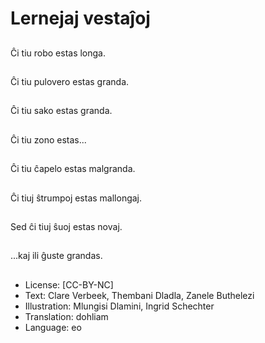 # Lernejaj vestaĵoj

##
Ĉi tiu robo estas longa.

##
Ĉi tiu pulovero estas granda.

##
Ĉi tiu sako estas granda.

##
Ĉi tiu zono estas...

##
Ĉi tiu ĉapelo estas malgranda.

##
Ĉi tiuj ŝtrumpoj estas mallongaj.

##
Sed ĉi tiuj ŝuoj estas novaj.

##
...kaj ili ĝuste grandas.

##
* License: [CC-BY-NC]
* Text: Clare Verbeek, Thembani Dladla, Zanele Buthelezi
* Illustration: Mlungisi Dlamini, Ingrid Schechter
* Translation: dohliam
* Language: eo
